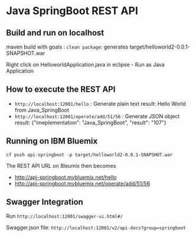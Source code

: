 # Java  SpringBoot REST API

## Build and run on localhost
maven build with goals : `clean package`: generates target/helloworld2-0.0.1-SNAPSHOT.war

Right click on HelloworldApplication.java in eclipse - Run as Java Application

## How to execute the REST API
- `http://localhost:12001/hello` : Generate plain text result: Hello World from Java_SpringBoot
- `http://localhost:12001/operate/add/51/56` : Generate JSON object result: {"imeplementation": "Java_SpringBoot", "result": "107"}

## Running on IBM Bluemix
`cf push api-springboot -p target/helloworld2-0.0.1-SNAPSHOT.war`

The REST API URL on Bleumix then becomes 
- http://api-springboot.mybluemix.net/hello
- http://api-springboot.mybluemix.net/operate/add/51/56

## Swagger Integration

Run `http://localhost:12001/swagger-ui.html#/`

Swagger.json file: `http://localhost:12001/v2/api-docs?group=springboot`
